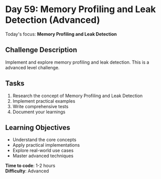 # Day 59: Memory Profiling and Leak Detection (Advanced)

Today's focus: **Memory Profiling and Leak Detection**

## Challenge Description
Implement and explore memory profiling and leak detection. This is a advanced level challenge.

## Tasks
1. Research the concept of Memory Profiling and Leak Detection
2. Implement practical examples
3. Write comprehensive tests
4. Document your learnings

## Learning Objectives
- Understand the core concepts
- Apply practical implementations
- Explore real-world use cases
- Master advanced techniques

**Time to code**: 1-2 hours  
**Difficulty**: Advanced